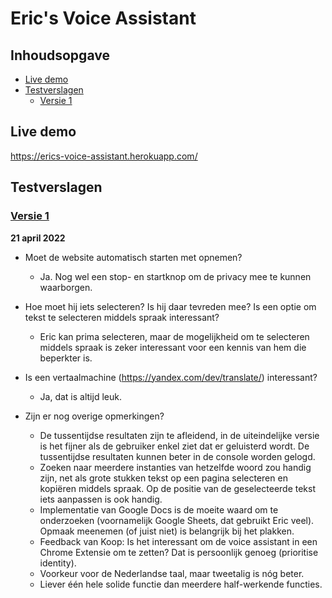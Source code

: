 # Eric's Voice Assistant

## Inhoudsopgave
- [Live demo](#live-demo)
- [Testverslagen](#testverslagen)
  * [Versie 1](#versie-1)

## Live demo
https://erics-voice-assistant.herokuapp.com/

## Testverslagen

### [Versie 1](https://github.com/lisannevvliet/erics-voice-assistant/tree/versie-1)
**21 april 2022**
- Moet de website automatisch starten met opnemen?
  * Ja. Nog wel een stop- en startknop om de privacy mee te kunnen waarborgen.

- Hoe moet hij iets selecteren? Is hij daar tevreden mee? Is een optie om tekst te selecteren middels spraak interessant?
  * Eric kan prima selecteren, maar de mogelijkheid om te selecteren middels spraak is zeker interessant voor een kennis van hem die beperkter is.

- Is een vertaalmachine (https://yandex.com/dev/translate/) interessant?
  * Ja, dat is altijd leuk.

- Zijn er nog overige opmerkingen?
	*	De tussentijdse resultaten zijn te afleidend, in de uiteindelijke versie is het fijner als de gebruiker enkel ziet dat er geluisterd wordt. De tussentijdse resultaten kunnen beter in de console worden gelogd.
	*	Zoeken naar meerdere instanties van hetzelfde woord zou handig zijn, net als grote stukken tekst op een pagina selecteren en kopiëren middels spraak. Op de positie van de geselecteerde tekst iets aanpassen is ook handig.
	*	Implementatie van Google Docs is de moeite waard om te onderzoeken (voornamelijk Google Sheets, dat gebruikt Eric veel). Opmaak meenemen (of juist niet) is belangrijk bij het plakken.
	*	Feedback van Koop: Is het interessant om de voice assistant in een Chrome Extensie om te zetten? Dat is persoonlijk genoeg (prioritise identity).
	*	Voorkeur voor de Nederlandse taal, maar tweetalig is nóg beter.
	*	Liever één hele solide functie dan meerdere half-werkende functies.

<!-- Add a link to your live demo in Github Pages 🌐-->

<!-- ☝️ replace this description with a description of your own work -->

<!-- replace the code in the /docs folder with your own, so you can showcase your work with GitHub Pages 🌍 -->

<!-- Add a nice poster image here at the end of the week, showing off your shiny frontend 📸 -->

<!-- Maybe a table of contents here? 📚 -->

<!-- How about a section that describes how to install this project? 🤓 -->

<!-- ...but how does one use this project? What are its features 🤔 -->

<!-- Maybe a checklist of done stuff and stuff still on your wishlist? ✅ -->

<!-- How about a license here? 📜 (or is it a licence?) 🤷 -->
